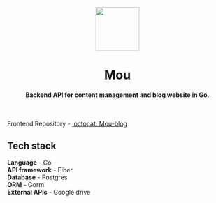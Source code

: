 <p align="center">
<a href="https://github.com/Dhruv9449">
<img src="https://github.com/user-attachments/assets/c1b23715-7d74-484c-9455-d0aea8b2d568" width=100>
</a>
<h1 align="center"> Mou </h1>

<h4 align="center"> Backend API for content management and blog website in Go.  </h4>

</p>

<br>

Frontend Repository - [:octocat: Mou-blog](https://github.com/Dhruv9449/Mou-blog)

## Tech stack
**Language** - Go  
**API framework** - Fiber  
**Database** - Postgres  
**ORM** - Gorm  
**External APIs** - Google drive  
